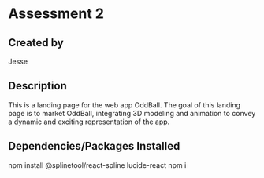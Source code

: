 # Assessment 2

## Created by
Jesse

## Description
This is a landing page for the web app OddBall. The goal of this landing page is to market OddBall, integrating 3D modeling and animation to convey a dynamic and exciting representation of the app.

## Dependencies/Packages Installed
npm install @splinetool/react-spline lucide-react
npm i